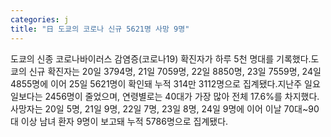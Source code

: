 ```yaml
---
categories: j
title: "日 도쿄의 코로나 신규 5621명 사망 9명"
---
```

도쿄의 신종 코로나바이러스 감염증(코로나19) 확진자가 하루 5천 명대를 기록했다.도쿄의 신규 확진자는 20일 3794명, 21일 7059명, 22일 8850명, 23일 7559명, 24일 4855명에 이어 25일 5621명이 확인돼 누적 314만 3112명으로 집계됐다.지난주 일요일보다는 2456명이 줄었으며, 연령별로는 40대가 가장 많아 전체 17.6%를 차지했다.사망자는 20일 5명, 21일 9명, 22일 7명, 23일 8명, 24일 9명에 이어 이날 70대~90대 이상 남녀 환자 9명이 보고돼 누적 5786명으로 집계됐다.